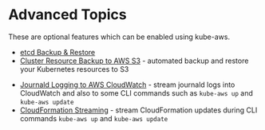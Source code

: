 # Advanced Topics

These are optional features which can be enabled using kube-aws.

* [etcd Backup & Restore](etcd-backup-and-restore.md)
* [Cluster Resource Backup to AWS S3](cluster-resource-backup-to-s3.md) - automated backup and restore your Kubernetes resources to S3
<!--* [Restore Kubernetes resources](/contrib/cluster-backup/README.md)-->
* [Journald Logging to AWS CloudWatch](journald-logging-to-aws-cloudwatch.md) - stream journald logs into CloudWatch and also to some CLI commands such as `kube-aws up` and `kube-aws update`
* [CloudFormation Streaming](cloudformation-updates-in-cli.md) - stream CloudFormation updates during CLI commands `kube-aws up` and `kube-aws update`
